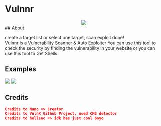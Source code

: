 # Vulnnr
<center><img src='https://i.imgur.com/mbEc38Y.png'> </img></center>
## About
<p>
  create a target list or select one target, scan exploit done!<br>
  Vulnnr is a Vulnerability Scanner & Auto Exploiter You can use this tool to check the security by finding the vulnerability in your website or you can use this tool to Get Shells
</p>

## Examples
<img src="https://pays.host/uploads/8ecc5016-9448-40c0-96c9-8acdc1303f29/lem75DJF.png"> </img>
<img src="https://pays.host/uploads/8ecc5016-9448-40c0-96c9-8acdc1303f29/UXjbj6Oh.png"> </img>

## Credits
```json
Credits to Nano => Creator
Credits to VulnX Github Project, used CMS detector
Credits to hellsec => idk hes just cool boyo
```
